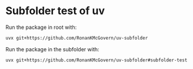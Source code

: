 # Subfolder test of uv

Run the package in root with:
```bash
uvx git+https://github.com/RonanKMcGovern/uv-subfolder
```
Run the package in the subfolder with:
```bash
uvx git+https://github.com/RonanKMcGovern/uv-subfolder#subfolder-test
```
